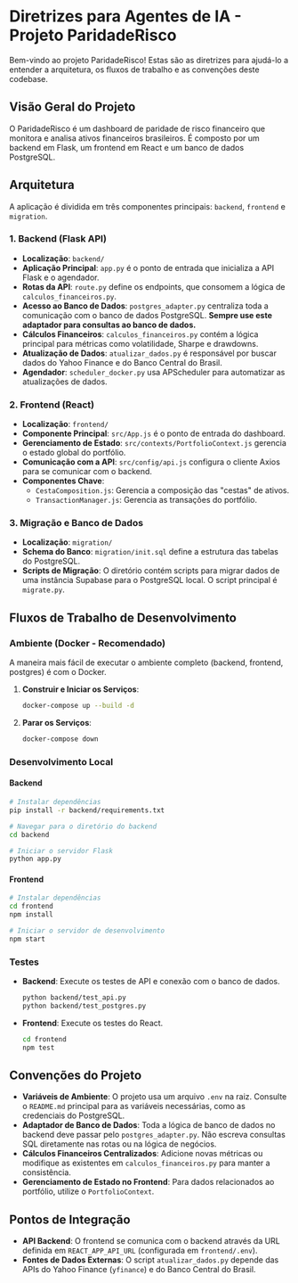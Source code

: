 # Diretrizes para Agentes de IA - Projeto ParidadeRisco

Bem-vindo ao projeto ParidadeRisco! Estas são as diretrizes para ajudá-lo a entender a arquitetura, os fluxos de trabalho e as convenções deste codebase.

## Visão Geral do Projeto

O ParidadeRisco é um dashboard de paridade de risco financeiro que monitora e analisa ativos financeiros brasileiros. É composto por um backend em Flask, um frontend em React e um banco de dados PostgreSQL.

## Arquitetura

A aplicação é dividida em três componentes principais: `backend`, `frontend` e `migration`.

### 1. Backend (Flask API)

- **Localização**: `backend/`
- **Aplicação Principal**: `app.py` é o ponto de entrada que inicializa a API Flask e o agendador.
- **Rotas da API**: `route.py` define os endpoints, que consomem a lógica de `calculos_financeiros.py`.
- **Acesso ao Banco de Dados**: `postgres_adapter.py` centraliza toda a comunicação com o banco de dados PostgreSQL. **Sempre use este adaptador para consultas ao banco de dados.**
- **Cálculos Financeiros**: `calculos_financeiros.py` contém a lógica principal para métricas como volatilidade, Sharpe e drawdowns.
- **Atualização de Dados**: `atualizar_dados.py` é responsável por buscar dados do Yahoo Finance e do Banco Central do Brasil.
- **Agendador**: `scheduler_docker.py` usa APScheduler para automatizar as atualizações de dados.

### 2. Frontend (React)

- **Localização**: `frontend/`
- **Componente Principal**: `src/App.js` é o ponto de entrada do dashboard.
- **Gerenciamento de Estado**: `src/contexts/PortfolioContext.js` gerencia o estado global do portfólio.
- **Comunicação com a API**: `src/config/api.js` configura o cliente Axios para se comunicar com o backend.
- **Componentes Chave**:
    - `CestaComposition.js`: Gerencia a composição das "cestas" de ativos.
    - `TransactionManager.js`: Gerencia as transações do portfólio.

### 3. Migração e Banco de Dados

- **Localização**: `migration/`
- **Schema do Banco**: `migration/init.sql` define a estrutura das tabelas do PostgreSQL.
- **Scripts de Migração**: O diretório contém scripts para migrar dados de uma instância Supabase para o PostgreSQL local. O script principal é `migrate.py`.

## Fluxos de Trabalho de Desenvolvimento

### Ambiente (Docker - Recomendado)

A maneira mais fácil de executar o ambiente completo (backend, frontend, postgres) é com o Docker.

1.  **Construir e Iniciar os Serviços**:
    ```bash
    docker-compose up --build -d
    ```
2.  **Parar os Serviços**:
    ```bash
    docker-compose down
    ```

### Desenvolvimento Local

#### Backend

```bash
# Instalar dependências
pip install -r backend/requirements.txt

# Navegar para o diretório do backend
cd backend

# Iniciar o servidor Flask
python app.py
```

#### Frontend

```bash
# Instalar dependências
cd frontend
npm install

# Iniciar o servidor de desenvolvimento
npm start
```

### Testes

-   **Backend**: Execute os testes de API e conexão com o banco de dados.
    ```bash
    python backend/test_api.py
    python backend/test_postgres.py
    ```
-   **Frontend**: Execute os testes do React.
    ```bash
    cd frontend
    npm test
    ```

## Convenções do Projeto

-   **Variáveis de Ambiente**: O projeto usa um arquivo `.env` na raiz. Consulte o `README.md` principal para as variáveis necessárias, como as credenciais do PostgreSQL.
-   **Adaptador de Banco de Dados**: Toda a lógica de banco de dados no backend deve passar pelo `postgres_adapter.py`. Não escreva consultas SQL diretamente nas rotas ou na lógica de negócios.
-   **Cálculos Financeiros Centralizados**: Adicione novas métricas ou modifique as existentes em `calculos_financeiros.py` para manter a consistência.
-   **Gerenciamento de Estado no Frontend**: Para dados relacionados ao portfólio, utilize o `PortfolioContext`.

## Pontos de Integração

-   **API Backend**: O frontend se comunica com o backend através da URL definida em `REACT_APP_API_URL` (configurada em `frontend/.env`).
-   **Fontes de Dados Externas**: O script `atualizar_dados.py` depende das APIs do Yahoo Finance (`yfinance`) e do Banco Central do Brasil.
